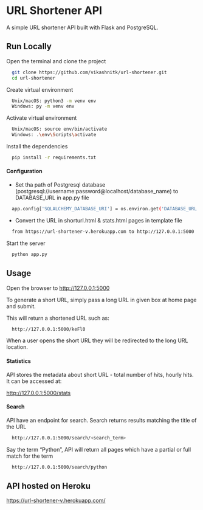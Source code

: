 # URL Shortener API

A simple URL shortener API built with Flask and PostgreSQL.


## Run Locally

Open the terminal and clone the project

```bash
  git clone https://github.com/vikashnitk/url-shortener.git
  cd url-shortener

```
Create virtual environment

```bash
  Unix/macOS: python3 -m venv env
  Windows: py -m venv env

```
Activate virtual environment

```bash
  Unix/macOS: source env/bin/activate
  Windows: .\env\Scripts\activate

```
Install the dependencies

```bash
  pip install -r requirements.txt

```
#### Configuration
- Set tha path of Postgresql database (postgresql://username:password@localhost/database_name) to DATABASE_URL in app.py file
```bash
  app.config['SQLALCHEMY_DATABASE_URI'] = os.environ.get('DATABASE_URL', 'sqlite:///sqlite.db')
```
- Convert the URL in shorturl.html & stats.html pages in template file
```bash
  from https://url-shortener-v.herokuapp.com to http://127.0.0.1:5000

```

Start the server

```bash
  python app.py

```

## Usage

Open the browser to http://127.0.0.1:5000

To generate a short URL, simply pass a long URL in given box at home page and submit.

This will return a shortened URL such as:
```bash
  http://127.0.0.1:5000/keFl0
  ```
When a user opens the short URL they will be redirected to the long URL location.


#### Statistics

API stores the metadata about short URL - total number of hits, hourly hits. It can be accessed at:

  http://127.0.0.1:5000/stats
 
#### Search

API have an endpoint for search. Search returns results matching the title of the URL
```bash
  http://127.0.0.1:5000/search/<search_term>
  ```
Say the term “Python”, API will return all pages which have a partial or full match for the term
```bash
  http://127.0.0.1:5000/search/python
  ```

## API hosted on Heroku


  
  https://url-shortener-v.herokuapp.com/


